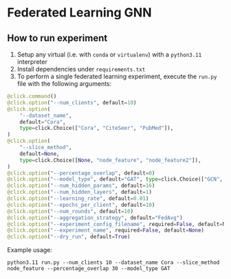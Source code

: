 # Federated Learning GNN

## How to run experiment

1. Setup any virtual (i.e. with `conda` or `virtualenv`) with a `python3.11` interpreter
2. Install dependencies under `requirements.txt`
3. To perform a single federated learning experiment, execute the `run.py` file with the following arguments:

```python
@click.command()
@click.option("--num_clients", default=10)
@click.option(
    "--dataset_name",
    default="Cora",
    type=click.Choice(["Cora", "CiteSeer", "PubMed"]),
)
@click.option(
    "--slice_method",
    default=None,
    type=click.Choice([None, "node_feature", "node_feature2"]),
)
@click.option("--percentage_overlap", default=0)
@click.option("--model_type", default="GAT", type=click.Choice(["GCN", "GAT"]))
@click.option("--num_hidden_params", default=16)
@click.option("--num_hidden_layers", default=1)
@click.option("--learning_rate", default=0.01)
@click.option("--epochs_per_client", default=10)
@click.option("--num_rounds", default=10)
@click.option("--aggregation_strategy", default="FedAvg")
@click.option("--experiment_config_filename", required=False, default=None)
@click.option("--experiment_name", required=False, default=None)
@click.option("--dry_run", default=True)
```

Example usage:

```shell
python3.11 run.py --num_clients 10 --dataset_name Cora --slice_method node_feature --percentage_overlap 30 --model_type GAT
```
